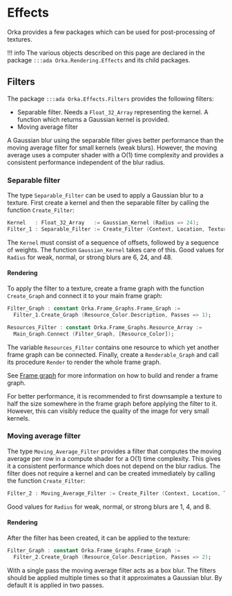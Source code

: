 # Effects

Orka provides a few packages which can be used for post-processing of textures.

!!! info
    The various objects described on this page are declared in
    the package `:::ada Orka.Rendering.Effects` and its child packages.

## Filters

The package `:::ada Orka.Effects.Filters` provides the following filters:

- Separable filter. Needs a `Float_32_Array` representing the kernel.
  A function which returns a Gaussian kernel is provided.
- Moving average filter

A Gaussian blur using the separable filter gives better performance
than the moving average filter for small kernels (weak blurs).
However, the moving average uses a computer shader with a O(1)
time complexity and provides a consistent performance independent of the
blur radius.

### Separable filter

The type `Separable_Filter` can be used to apply a Gaussian blur to a texture.
First create a kernel and then the separable filter by calling the function `Create_Filter`:

```ada
Kernel   : Float_32_Array   := Gaussian_Kernel (Radius => 24);
Filter_1 : Separable_Filter := Create_Filter (Context, Location, Texture_1, Kernel);
```

The `Kernel` must consist of a sequence of offsets, followed by a
sequence of weights. The function `Gaussian_Kernel` takes care of this.
Good values for `Radius` for weak, normal, or strong blurs are 6, 24, and 48.

#### Rendering

To apply the filter to a texture, create a frame graph with the function `Create_Graph`
and connect it to your main frame graph:

```ada
Filter_Graph : constant Orka.Frame_Graphs.Frame_Graph :=
  Filter_1.Create_Graph (Resource_Color.Description, Passes => 1);

Resources_Filter : constant Orka.Frame_Graphs.Resource_Array :=
  Main_Graph.Connect (Filter_Graph, [Resource_Color]);
```

The variable `Resources_Filter` contains one resource to which yet another frame graph can be connected.
Finally, create a `Renderable_Graph` and call its procedure `Render` to render the whole frame graph.

See [Frame graph](/rendering/frame-graph/) for more information on how to
build and render a frame graph.

For better performance, it is recommended to first downsample a
texture to half the size somewhere in the frame graph before applying the
filter to it.
However, this can visibly reduce the quality of the image for very small kernels.

### Moving average filter

The type `Moving_Average_Filter` provides a filter that computes the moving
average per row in a compute shader for a O(1) time complexity.
This gives it a consistent performance which does not depend on the blur radius.
The filter does not require a kernel and can be created immediately by
calling the function `Create_Filter`:

```ada
Filter_2 : Moving_Average_Filter := Create_Filter (Context, Location, Texture_1, Radius => 4);
```

Good values for `Radius` for weak, normal, or strong blurs are 1, 4, and 8.

#### Rendering

After the filter has been created, it can be applied to the texture:

```ada
Filter_Graph : constant Orka.Frame_Graphs.Frame_Graph :=
  Filter_2.Create_Graph (Resource_Color.Description, Passes => 2);
```

With a single pass the moving average filter acts as a box blur.
The filters should be applied multiple times so that it approximates a Gaussian blur.
By default it is applied in two passes.
